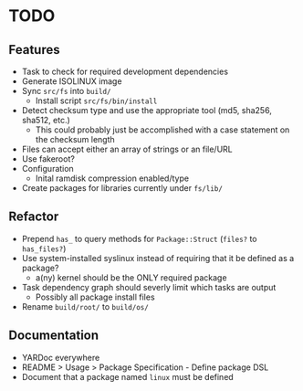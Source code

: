 # TODO

## Features

* Task to check for required development dependencies
* Generate ISOLINUX image
* Sync `src/fs` into `build/`
  * Install script `src/fs/bin/install`
* Detect checksum type and use the appropriate tool (md5, sha256, sha512, etc.)
  * This could probably just be accomplished with a case statement on the checksum length
* Files can accept either an array of strings or an file/URL
* Use fakeroot?
* Configuration
  * Inital ramdisk compression enabled/type
* Create packages for libraries currently under `fs/lib/`

## Refactor

* Prepend `has_` to query methods for `Package::Struct` (`files?` to `has_files?`)
* Use system-installed syslinux instead of requiring that it be defined as a package?
  * a(ny) kernel should be the ONLY required package
* Task dependency graph should severly limit which tasks are output
  * Possibly all package install files
* Rename `build/root/` to `build/os/`

## Documentation

* YARDoc everywhere
* README > Usage > Package Specification - Define package DSL
* Document that a package named `linux` must be defined

